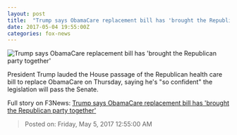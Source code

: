 ```yaml
---
layout: post
title:  "Trump says ObamaCare replacement bill has 'brought the Republican party together'"
date: 2017-05-04 19:55:00Z
categories: fox-news
---
```


![Trump says ObamaCare replacement bill has 'brought the Republican party together'](http://a57.foxnews.com/media2.foxnews.com/BrightCove/694940094001/2017/05/04/876/493/694940094001_5422066295001_5422045904001-vs.jpg?ve=1&tl=1)

President Trump lauded the House passage of the Republican health care bill to replace ObamaCare on Thursday, saying he's "so confident" the legislation will pass the Senate.


Full story on F3News: [Trump says ObamaCare replacement bill has 'brought the Republican party together'](http://www.f3nws.com/n/HdNxxE)

> Posted on: Friday, May 5, 2017 12:55:00 AM
